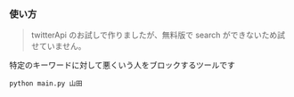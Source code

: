 ### 使い方

> twitterApi のお試しで作りましたが、無料版で search ができないため試せていません。

特定のキーワードに対して悪くいう人をブロックするツールです

```
python main.py 山田
```
